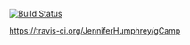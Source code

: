 [![Build Status](https://travis-ci.org/JenniferHumphrey/gCamp.svg?branch=master)](https://travis-ci.org/JenniferHumphrey/gCamp)

https://travis-ci.org/JenniferHumphrey/gCamp
